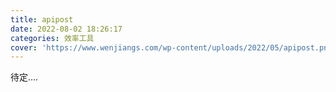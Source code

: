 ```yaml
---
title: apipost
date: 2022-08-02 18:26:17
categories: 效率工具
cover: 'https://www.wenjiangs.com/wp-content/uploads/2022/05/apipost.png'
---
```



待定....

